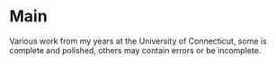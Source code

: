 # Main

Various work from my years at the University of Connecticut, some is complete and polished, others may contain errors or be incomplete.
